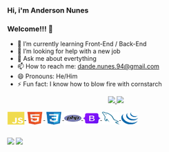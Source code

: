 ### Hi, i'm Anderson Nunes
### Welcome!!! 👋


- 🌱 I’m currently learning Front-End / Back-End
- 🤔 I’m looking for help with a new job
- 💬 Ask me about evertything
- 📫 How to reach me: dande.nunes.94@gmail.com
- 😄 Pronouns: He/Him
- ⚡ Fun fact: I know how to blow fire with cornstarch


<!--
**Dande94/Dande94** is a ✨ _special_ ✨ repository because its `README.md` (this file) appears on your GitHub profile.

Here are some ideas to get you started:

- 🔭 I’m currently working on ...
- 🌱 I’m currently learning ...
- 👯 I’m looking to collaborate on ...
- 🤔 I’m looking for help with ...
- 💬 Ask me about ...
- 📫 How to reach me: ...
- 😄 Pronouns: ...
- ⚡ Fun fact: ...
-->

<div align="center">
    <a href="https://github.com/Dande94">
        <img height="180em"
            src="https://github-readme-stats.vercel.app/api?username=Dande94&show_icons=true&theme=vue-dark&include_all_commits=true&count_private=true" />
        <img height="180em"
            src="https://github-readme-stats.vercel.app/api/top-langs/?username=Dande94&layout=compact&langs_count=7&theme=vue-dark" />
</div>
<div style="display: inline_block"><br>
    <img align="center" alt="Dande-Js" height="30" width="40"
        src="https://raw.githubusercontent.com/devicons/devicon/master/icons/javascript/javascript-plain.svg">
    <img align="center" alt="Dande-HTML" height="30" width="40"
        src="https://raw.githubusercontent.com/devicons/devicon/master/icons/html5/html5-original.svg">
    <img align="center" alt="Dande-CSS" height="30" width="40"
        src="https://raw.githubusercontent.com/devicons/devicon/master/icons/css3/css3-original.svg">
    <img align="center" alt="Dande-PHP" height="30" width="40"
        src="https://raw.githubusercontent.com/devicons/devicon/master/icons/php/php-original.svg">
    <img align="center" alt="Dande-BS" height="30" width="40"
        src="https://raw.githubusercontent.com/devicons/devicon/master/icons/bootstrap/bootstrap-original.svg">
    <img align="center" alt="Dande-BD" height="30" width="40"
        src="https://raw.githubusercontent.com/devicons/devicon/master/icons/mysql/mysql-original.svg">
    <img align="center" alt="Dande-jQ" height="30" width="40"
        src="https://raw.githubusercontent.com/devicons/devicon/master/icons/jquery/jquery-original.svg">


    
</div>

##

<div>
    <a href="mailto:dande.nunes.94@gmail.com"><img
            src="https://img.shields.io/badge/-Gmail-%23333?style=for-the-badge&logo=gmail&logoColor=white"
            target="_blank"></a>
    <a href="https://www.linkedin.com/in/anderson-nunes-000541225/" target="_blank"><img
            src="https://img.shields.io/badge/-LinkedIn-%230077B5?style=for-the-badge&logo=linkedin&logoColor=white"
            target="_blank"></a>
</div>
